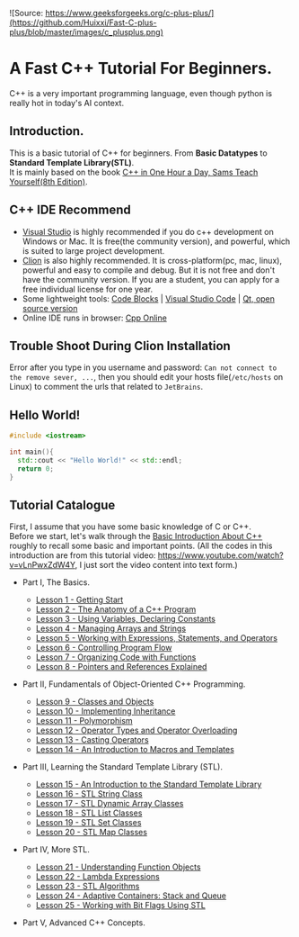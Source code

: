 ![Source: https://www.geeksforgeeks.org/c-plus-plus/](https://github.com/Huixxi/Fast-C-plus-plus/blob/master/images/c_plusplus.png)
# A Fast C++ Tutorial For Beginners.
C++ is a very important programming language, even though python is really hot in today's AI context.

## Introduction.
This is a basic tutorial of C++ for beginners. From **Basic Datatypes** to **Standard Template Library(STL)**.   
It is mainly based on the book [C++ in One Hour a Day, Sams Teach Yourself(8th Edition)][2].

## C++ IDE Recommend
* [Visual Studio](https://visualstudio.microsoft.com/) is highly recommended if you do c++ development on Windows or Mac. It is free(the community version), and powerful, which is suited to large project development.
* [Clion](https://www.jetbrains.com/clion/) is also highly recommended. It is cross-platform(pc, mac, linux), powerful and  easy to compile and debug. But it is not free and don't have the community version. If you are a student, you can apply for a free individual license for one year.
* Some lightweight tools: [Code Blocks](http://www.codeblocks.org/) | [Visual Studio Code](https://code.visualstudio.com/) |  [Qt, open source version](https://www.qt.io/developers/)
* Online IDE runs in browser: [Cpp Online](http://www.tutorialspoint.com/compile_cpp_online.php)

## Trouble Shoot During Clion Installation
Error after you type in you username and password: `Can not connect to the remove sever, ...`, then you should edit your hosts file(`/etc/hosts` on Linux) to comment the urls that related to `JetBrains`.

## Hello World!
``` c++
#include <iostream>

int main(){
  std::cout << "Hello World!" << std::endl;
  return 0;
}
```
## Tutorial Catalogue
First, I assume that you have some basic knowledge of C or C++.  
Before we start, let's walk through the [Basic Introduction About C++](https://github.com/Huixxi/Fast-C-plus-plus/blob/master/Basic%20C%2B%2B.cpp) roughly to recall some basic and important points. (All the codes in this introduction are from this tutorial video: https://www.youtube.com/watch?v=vLnPwxZdW4Y, I just sort the video content into text form.)
* Part I, The Basics.
  * [Lesson 1 - Getting Start](https://github.com/Huixxi/Fast-C-plus-plus/blob/master/Part%20I%20The%20Basics/01%20Lesson1%20Notes.md)
  * [Lesson 2 - The Anatomy of a C++ Program](https://github.com/Huixxi/Fast-C-plus-plus/blob/master/Part%20I%20The%20Basics/02%20Lesson2%20Notes.md)
  * [Lesson 3 - Using Variables, Declaring Constants](https://github.com/Huixxi/Fast-C-plus-plus/blob/master/Part%20I%20The%20Basics/03%20Lesson3%20Notes.md)
  * [Lesson 4 - Managing Arrays and Strings](https://github.com/Huixxi/Fast-C-plus-plus/blob/master/Part%20I%20The%20Basics/04%20Lesson4%20Notes.md)
  * [Lesson 5 - Working with Expressions, Statements, and Operators](https://github.com/Huixxi/Fast-C-plus-plus/blob/master/Part%20I%20The%20Basics/05%20Lesson5%20Notes.md)
  * [Lesson 6 - Controlling Program Flow](https://github.com/Huixxi/Fast-C-plus-plus/blob/master/Part%20I%20The%20Basics/06%20Lesson6%20Notes.md)
  * [Lesson 7 - Organizing Code with Functions](https://github.com/Huixxi/Fast-C-plus-plus/blob/master/Part%20I%20The%20Basics/07%20Lesson7%20Notes.md)
  * [Lesson 8 - Pointers and References Explained](https://github.com/Huixxi/Fast-C-plus-plus/blob/master/Part%20I%20The%20Basics/08%20Lesson8%20Notes.md)

* Part II, Fundamentals of Object-Oriented C++ Programming.
  * [Lesson 9 - Classes and Objects](https://github.com/Huixxi/Fast-C-plus-plus/blob/master/Part%20II%20Fundamentals%20of%20Object-Oriented%20C%2B%2B%20Programming/09%20Lesson9%20Noets.md)
  * [Lesson 10 - Implementing Inheritance](https://github.com/Huixxi/Fast-C-plus-plus/blob/master/Part%20II%20Fundamentals%20of%20Object-Oriented%20C%2B%2B%20Programming/10%20Lesson10%20Notes.md)
  * [Lesson 11 - Polymorphism](https://github.com/Huixxi/Fast-C-plus-plus/blob/master/Part%20II%20Fundamentals%20of%20Object-Oriented%20C%2B%2B%20Programming/11%20Lesson11%20Notes.md)
  * [Lesson 12 - Operator Types and Operator Overloading](https://github.com/Huixxi/Fast-C-plus-plus/blob/master/Part%20II%20Fundamentals%20of%20Object-Oriented%20C%2B%2B%20Programming/12%20Lesson12%20Notes.md)
  * [Lesson 13 - Casting Operators](https://github.com/Huixxi/Fast-C-plus-plus/blob/master/Part%20II%20Fundamentals%20of%20Object-Oriented%20C%2B%2B%20Programming/13%20Lesson13%20Notes.md)
  * [Lesson 14 - An Introduction to Macros and Templates](https://github.com/Huixxi/Fast-C-plus-plus/blob/master/Part%20II%20Fundamentals%20of%20Object-Oriented%20C%2B%2B%20Programming/14%20Lesson14%20Notes.md)

* Part III, Learning the Standard Template Library (STL).
  * [Lesson 15 - An Introduction to the Standard Template Library](https://github.com/Huixxi/Fast-C-plus-plus/blob/master/Part%20III%20Learning%20the%20STL/15%20Lesson15%20Notes.md)
  * [Lesson 16 - STL String Class](https://github.com/Huixxi/Fast-C-plus-plus/blob/master/Part%20III%20Learning%20the%20STL/16%20Lesson16%20Notes.md)
  * [Lesson 17 - STL Dynamic Array Classes](https://github.com/Huixxi/Fast-C-plus-plus/blob/master/Part%20III%20Learning%20the%20STL/17%20Lesson17%20Notes.md)
  * [Lesson 18 - STL List Classes](https://github.com/Huixxi/Fast-C-plus-plus/blob/master/Part%20III%20Learning%20the%20STL/18%20Lesson18%20Notes.md)
  * [Lesson 19 - STL Set Classes](https://github.com/Huixxi/Fast-C-plus-plus/blob/master/Part%20III%20Learning%20the%20STL/19%20Lesson19%20Notes.md)
  * [Lesson 20 - STL Map Classes](https://github.com/Huixxi/Fast-C-plus-plus/blob/master/Part%20III%20Learning%20the%20STL/20%20Lesson20%20Notes.md)

* Part IV, More STL.
  * [Lesson 21 - Understanding Function Objects
](https://github.com/Huixxi/Fast-C-plus-plus/blob/master/Part%20IV%20More%20STL/21%20Lesson21%20Notes.md)
  * [Lesson 22 - Lambda Expressions](https://github.com/Huixxi/Fast-C-plus-plus/blob/master/Part%20IV%20More%20STL/22%20Lesson22%20Notes.md)
  * [Lesson 23 - STL Algorithms](https://github.com/Huixxi/Fast-C-plus-plus/blob/master/Part%20IV%20More%20STL/23%20Lesson23%20Notes.md)
  * [Lesson 24 - Adaptive Containers: Stack and Queue](https://github.com/Huixxi/Fast-C-plus-plus/blob/master/Part%20IV%20More%20STL/24%20Lesson24%20Notes.md)
  * [Lesson 25 - Working with Bit Flags Using STL](https://github.com/Huixxi/Fast-C-plus-plus/blob/master/Part%20IV%20More%20STL/25%20Lesson25%20Notes.md)
  
* Part V, Advanced C++ Concepts.











[1]: https://www.youtube.com/playlist?list=PLGLfVvz_LVvQ9S8YSV0iDsuEU8v11yP9M
[2]: https://www.amazon.com/One-Hour-Sams-Teach-Yourself/dp/0789757745/ref=as_li_ss_tl?ie=UTF8&qid=1520641767&sr=8-9&keywords=C++&linkCode=sl1&tag=nethta-20&linkId=4bddb996d7f5ff86f0fbaf4647594d32

